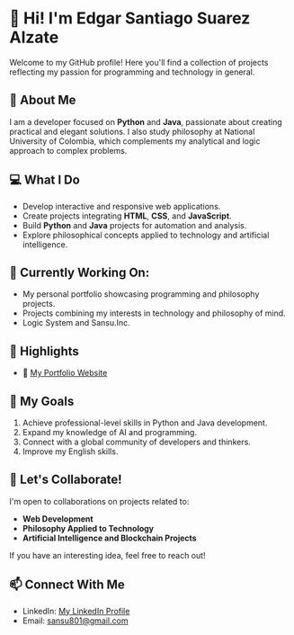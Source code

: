 # 👋 Hi! I'm Edgar Santiago Suarez Alzate

Welcome to my GitHub profile! Here you'll find a collection of projects reflecting my passion for programming and technology in general.

## 🚀 About Me

I am a developer focused on **Python** and **Java**, passionate about creating practical and elegant solutions. I also study philosophy at National University of Colombia, which complements my analytical and logic approach to complex problems.

## 💻 What I Do

- Develop interactive and responsive web applications.
- Create projects integrating **HTML**, **CSS**, and **JavaScript**.
- Build **Python** and **Java** projects for automation and analysis.
- Explore philosophical concepts applied to technology and artificial intelligence.

## 🌱 Currently Working On:

- My personal portfolio showcasing programming and philosophy projects.
- Projects combining my interests in technology and philosophy of mind.
- Logic System and Sansu.Inc.

## 📌 Highlights

- 🔗 [My Portfolio Website](https://sansu-portfolio.vercel.app/)

## 🎯 My Goals

1. Achieve professional-level skills in Python and Java development.
2. Expand my knowledge of AI and programming.
3. Connect with a global community of developers and thinkers.
4. Improve my English skills.

## 🤝 Let's Collaborate!

I'm open to collaborations on projects related to:

- **Web Development**
- **Philosophy Applied to Technology**
- **Artificial Intelligence and Blockchain Projects**

If you have an interesting idea, feel free to reach out!

## 📫 Connect With Me

- LinkedIn: [My LinkedIn Profile](https://www.linkedin.com/in/santiago-suarez-572379210/)
- Email: [sansu801@gmail.com](mailto:sansu801@gmail.com)
